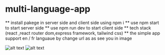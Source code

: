 # multi-language-app


** install pakege in server side and client side using npm i 
** use npm start to start server side 
** use npm run dev to start client side 
** tech stack (react ,react router dom,express framework, tailwind css)
** the simple app support en / fr languaue by change url as as see you in image

![alt text](https://drive.google.com/uc?id=1QKHhoUfCxMsOqqJeJtmixu9Iu2Or0ls5)
![alt text](https://drive.google.com/uc?id=1n6ID4BAIn0NOb07nllsw5PHiRJNqa5gS)
